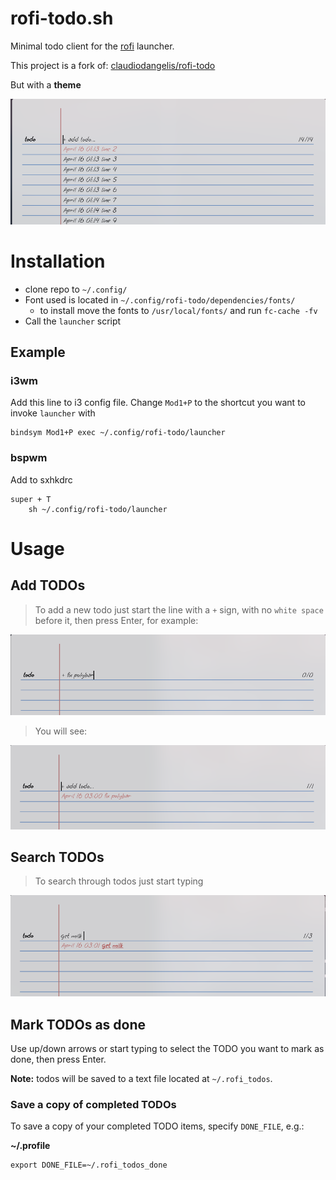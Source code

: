 # rofi-todo.sh

Minimal todo client for the [rofi](https://github.com/DaveDavenport/rofi) launcher.

This project is a fork of: [claudiodangelis/rofi-todo](https://claudiodangelis/rofi-todo)

But with a **theme** 

![todo](.screenshots/themed.png)

# Installation

- clone repo to `~/.config/`
- Font used is located in `~/.config/rofi-todo/dependencies/fonts/`
    - to install move the fonts to `/usr/local/fonts/` and run `fc-cache -fv`
- Call the `launcher`  script 


## Example 

### i3wm

Add this line to i3 config file. Change `Mod1+P` to the shortcut you want to invoke `launcher` with

```
bindsym Mod1+P exec ~/.config/rofi-todo/launcher
```

### bspwm 
Add to sxhkdrc 
```
super + T
    sh ~/.config/rofi-todo/launcher
```

# Usage

## Add TODOs

> To add a new todo just start the line with a `+` sign, with no `white space` before it, then press Enter, for example:


![Add](.screenshots/add-todo1.png)


> You will see:

![added](.screenshots/todo-added1.png)


## Search TODOs

> To search through todos just start typing 

![search](.screenshots/search-todo1.png)

## Mark TODOs as done

Use up/down arrows or start typing to select the TODO you want to mark as done, then press Enter.


 **Note:**  todos will be saved to a text file located at `~/.rofi_todos`.

### Save a copy of completed TODOs

To save a copy of your completed TODO items, specify `DONE_FILE`, e.g.:

**~/.profile**
```
export DONE_FILE=~/.rofi_todos_done
```

